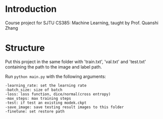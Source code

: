 # Introduction

Course project for SJTU CS385: Machine Learning, taught by Prof. Quanshi Zhang

# Structure

Put this project in the same folder with 'train.txt', 'val.txt' and 'test.txt' containing the path to the image and label path.

Run `python main.py` with the following arguments:

```
-learning_rate: set the learning rate
-batch_size: size of batch
-loss: loss function, dice/normal(cross entropy)
-max_steps: max training steps
-test: if test an existing modek.ckpt
-save_image: save testing result images to this folder
-finetune: set restore path
```

